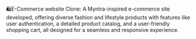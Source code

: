 🛍️E-Commerce website Clone: A Myntra-inspired e-commerce site developed, offering diverse fashion and lifestyle products with features like user authentication, a detailed product catalog, and a user-friendly shopping cart, all designed for a seamless and responsive experience.
